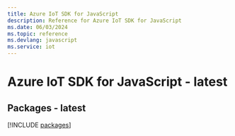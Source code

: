```yaml
---
title: Azure IoT SDK for JavaScript
description: Reference for Azure IoT SDK for JavaScript
ms.date: 06/03/2024
ms.topic: reference
ms.devlang: javascript
ms.service: iot
---
```

# Azure IoT SDK for JavaScript - latest
## Packages - latest
[!INCLUDE [packages](iot-index.md)]